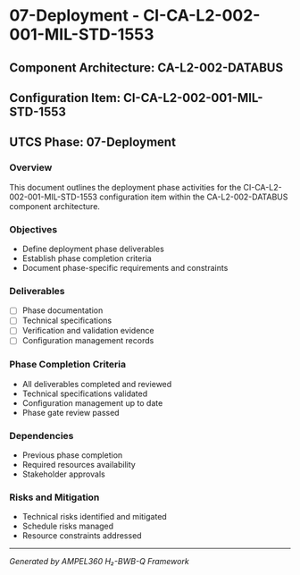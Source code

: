 # 07-Deployment - CI-CA-L2-002-001-MIL-STD-1553

## Component Architecture: CA-L2-002-DATABUS
## Configuration Item: CI-CA-L2-002-001-MIL-STD-1553
## UTCS Phase: 07-Deployment

### Overview
This document outlines the deployment phase activities for the CI-CA-L2-002-001-MIL-STD-1553 configuration item within the CA-L2-002-DATABUS component architecture.

### Objectives
- Define deployment phase deliverables
- Establish phase completion criteria
- Document phase-specific requirements and constraints

### Deliverables
- [ ] Phase documentation
- [ ] Technical specifications
- [ ] Verification and validation evidence
- [ ] Configuration management records

### Phase Completion Criteria
- All deliverables completed and reviewed
- Technical specifications validated
- Configuration management up to date
- Phase gate review passed

### Dependencies
- Previous phase completion
- Required resources availability
- Stakeholder approvals

### Risks and Mitigation
- Technical risks identified and mitigated
- Schedule risks managed
- Resource constraints addressed

---
*Generated by AMPEL360 H₂-BWB-Q Framework*
